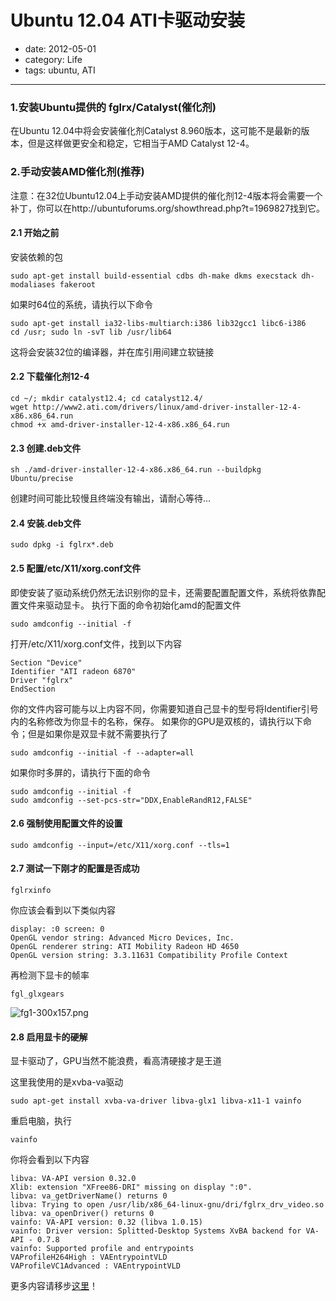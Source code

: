 # Ubuntu 12.04 ATI卡驱动安装

- date: 2012-05-01
- category: Life
- tags: ubuntu, ATI

----

### 1.安装Ubuntu提供的 fglrx/Catalyst(催化剂)

在Ubuntu 12.04中将会安装催化剂Catalyst 8.960版本，这可能不是最新的版本，但是这样做更安全和稳定，它相当于AMD Catalyst 12-4。

### 2.手动安装AMD催化剂(推荐)

注意：在32位Ubuntu12.04上手动安装AMD提供的催化剂12-4版本将会需要一个补丁，你可以在http://ubuntuforums.org/showthread.php?t=1969827找到它。

#### 2.1 开始之前

安装依赖的包

    sudo apt-get install build-essential cdbs dh-make dkms execstack dh-modaliases fakeroot
    

如果时64位的系统，请执行以下命令

    sudo apt-get install ia32-libs-multiarch:i386 lib32gcc1 libc6-i386
    cd /usr; sudo ln -svT lib /usr/lib64
    

这将会安装32位的编译器，并在库引用间建立软链接

#### 2.2 下载催化剂12-4

    cd ~/; mkdir catalyst12.4; cd catalyst12.4/
    wget http://www2.ati.com/drivers/linux/amd-driver-installer-12-4-x86.x86_64.run
    chmod +x amd-driver-installer-12-4-x86.x86_64.run
    

#### 2.3 创建.deb文件

    sh ./amd-driver-installer-12-4-x86.x86_64.run --buildpkg Ubuntu/precise
    

创建时间可能比较慢且终端没有输出，请耐心等待...

#### 2.4 安装.deb文件

    sudo dpkg -i fglrx*.deb
    

#### 2.5 配置/etc/X11/xorg.conf文件

即使安装了驱动系统仍然无法识别你的显卡，还需要配置配置文件，系统将依靠配置文件来驱动显卡。 执行下面的命令初始化amd的配置文件

    sudo amdconfig --initial -f
    

打开/etc/X11/xorg.conf文件，找到以下内容

    Section "Device"
    Identifier "ATI radeon 6870"
    Driver "fglrx"
    EndSection
    

你的文件内容可能与以上内容不同，你需要知道自己显卡的型号将Identifier引号内的名称修改为你显卡的名称，保存。 如果你的GPU是双核的，请执行以下命令；但是如果你是双显卡就不需要执行了

    sudo amdconfig --initial -f --adapter=all
    

如果你时多屏的，请执行下面的命令

    sudo amdconfig --initial -f
    sudo amdconfig --set-pcs-str="DDX,EnableRandR12,FALSE"
    

#### 2.6 强制使用配置文件的设置

    sudo amdconfig --input=/etc/X11/xorg.conf --tls=1
    

#### 2.7 测试一下刚才的配置是否成功

    fglrxinfo
    

你应该会看到以下类似内容

    display: :0 screen: 0
    OpenGL vendor string: Advanced Micro Devices, Inc.
    OpenGL renderer string: ATI Mobility Radeon HD 4650
    OpenGL version string: 3.3.11631 Compatibility Profile Context
    

再检测下显卡的帧率

    fgl_glxgears
    

![fg1-300x157.png][1]

#### 2.8 启用显卡的硬解

显卡驱动了，GPU当然不能浪费，看高清硬接才是王道

这里我使用的是xvba-va驱动

    sudo apt-get install xvba-va-driver libva-glx1 libva-x11-1 vainfo
    

重启电脑，执行

    vainfo
    

你将会看到以下内容

    libva: VA-API version 0.32.0
    Xlib: extension "XFree86-DRI" missing on display ":0".
    libva: va_getDriverName() returns 0
    libva: Trying to open /usr/lib/x86_64-linux-gnu/dri/fglrx_drv_video.so
    libva: va_openDriver() returns 0
    vainfo: VA-API version: 0.32 (libva 1.0.15)
    vainfo: Driver version: Splitted-Desktop Systems XvBA backend for VA-API - 0.7.8
    vainfo: Supported profile and entrypoints
    VAProfileH264High : VAEntrypointVLD
    VAProfileVC1Advanced : VAEntrypointVLD
    

更多内容请移步[这里][2]！

 [1]: /media/2013/02/1965599216.png "fg1-300x157.png"
 [2]: http://wiki.cchtml.com/index.php/Ubuntu_Precise_Installation_Guide